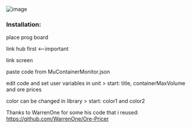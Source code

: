 ![image](https://user-images.githubusercontent.com/93654396/180024922-cc175925-a036-4155-b52d-24ec962103f9.png)
### Installation:

place prog board

link hub first <--important

link screen

paste code from MuContainerMonitor.json

edit code and set user variables in unit > start: title, containerMaxVolume and ore prices

color can be changed in library > start: color1 and color2




Thanks to WarrenOne for some his code that i reused: https://github.com/WarrenOne/Ore-Pricer
